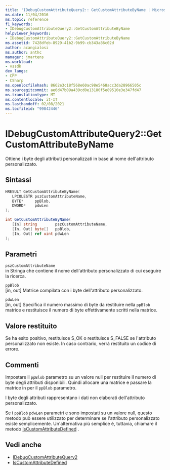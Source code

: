 ```yaml
---
title: 'IDebugCustomAttributeQuery2:: GetCustomAttributeByName | Microsoft Docs'
ms.date: 11/04/2016
ms.topic: reference
f1_keywords:
- IDebugCustomAttributeQuery2::GetCustomAttributeByName
helpviewer_keywords:
- IDebugCustomAttributeQuery2::GetCustomAttributeByName
ms.assetid: 7428dfeb-8929-41b2-9b99-cb343a86c02d
author: acangialosi
ms.author: anthc
manager: jmartens
ms.workload:
- vssdk
dev_langs:
- CPP
- CSharp
ms.openlocfilehash: 8662e3c18f568e60ac98e5468acc3da28966505c
ms.sourcegitcommit: ae6d47b09a439cd0e13180f5e89510e3e347fd47
ms.translationtype: MT
ms.contentlocale: it-IT
ms.lasthandoff: 02/08/2021
ms.locfileid: "99842446"
---
```

# <a name="idebugcustomattributequery2getcustomattributebyname"></a>IDebugCustomAttributeQuery2::GetCustomAttributeByName
Ottiene i byte degli attributi personalizzati in base al nome dell'attributo personalizzato.

## <a name="syntax"></a>Sintassi

```cpp
HRESULT GetCustomAttributeByName( 
   LPCOLESTR pszCustomAttributeName,
   BYTE*     ppBlob,
   DWORD*    pdwLen
);
```

```csharp
int GetCustomAttributeByName(
   [In] string        pszCustomAttributeName,
   [In, Out] byte[]   ppBlob,
   [In, Out] ref uint pdwLen
);
```

## <a name="parameters"></a>Parametri
`pszCustomAttributeName`\
in Stringa che contiene il nome dell'attributo personalizzato di cui eseguire la ricerca.

`ppBlob`\
[in, out] Matrice compilata con i byte dell'attributo personalizzato.

`pdwLen`\
[in, out] Specifica il numero massimo di byte da restituire nella `ppBlob` matrice e restituisce il numero di byte effettivamente scritti nella matrice.

## <a name="return-value"></a>Valore restituito
 Se ha esito positivo, restituisce S_OK o restituisce S_FALSE se l'attributo personalizzato non esiste. In caso contrario, verrà restituito un codice di errore.

## <a name="remarks"></a>Commenti
 Impostare il `ppBlob` parametro su un valore null per restituire il numero di byte degli attributi disponibili. Quindi allocare una matrice e passare la matrice in per il `ppBlob` parametro.

 I byte degli attributi rappresentano i dati non elaborati dell'attributo personalizzato.

 Se i `ppBlob` `pdwLen` parametri e sono impostati su un valore null, questo metodo può essere utilizzato per determinare se l'attributo personalizzato esiste semplicemente. Un'alternativa più semplice è, tuttavia, chiamare il metodo [IsCustomAttributeDefined](../../../extensibility/debugger/reference/idebugcustomattributequery2-iscustomattributedefined.md) .

## <a name="see-also"></a>Vedi anche
- [IDebugCustomAttributeQuery2](../../../extensibility/debugger/reference/idebugcustomattributequery2.md)
- [IsCustomAttributeDefined](../../../extensibility/debugger/reference/idebugcustomattributequery2-iscustomattributedefined.md)
